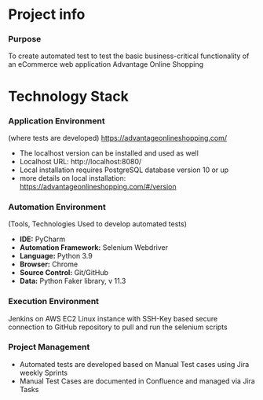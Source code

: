 # Project info
### Purpose
To create automated test to test the basic business-critical functionality of an eCommerce web application Advantage Online Shopping

# Technology Stack
### Application Environment
(where tests are developed) https://advantageonlineshopping.com/

- The localhost version can be installed and used as well
- Localhost URL: http://localhost:8080/
- Local installation requires PostgreSQL database version 10 or up
- more details on local installation: https://advantageonlineshopping.com/#/version
### Automation Environment
(Tools, Technologies Used to develop automated tests)

- **IDE:** PyCharm
- **Automation Framework:** Selenium Webdriver
- **Language:** Python 3.9
- **Browser:** Chrome
- **Source Control:** Git/GitHub
- **Data:** Python Faker library, v 11.3
### Execution Environment
Jenkins on AWS EC2 Linux instance with SSH-Key based secure connection to GitHub repository to pull and run the selenium scripts

### Project Management
- Automated tests are developed based on Manual Test cases using Jira weekly Sprints
- Manual Test Cases are documented in Confluence and managed via Jira Tasks
